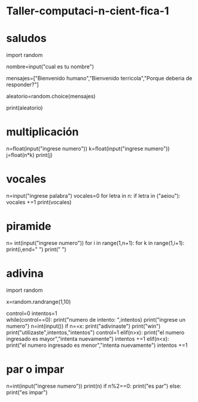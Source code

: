# Taller-computaci-n-cient-fica-1

# saludos
import random

nombre=input("cual es tu nombre")

mensajes=["Bienvenido humano","Bienvenido terricola","Porque deberia de responder?"]

aleatorio=random.choice(mensajes)

print(aleatorio)

# multiplicación 
n=float(input("ingrese numero"))
k=float(input("ingrese numero"))
j=float(n*k)
print(j)

# vocales
n=input("ingrese palabra")
vocales=0
for letra in n:
	if letra in ("aeiou"):
		vocales +=1
print(vocales)

# piramide
n= int(input("ingrese numero"))
for i in range(1,n+1):
	for k in range(1,i+1):
		print(i,end=" ")
	print(" ")

 # adivina
 import random

x=random.randrange(1,10)

control=0
intentos=1	
while(control==0):
	print("numero de intento: ",intentos)
	print("ingrese un numero")
	n=int(input())
	if n==x:
		print("adivinaste")
		print("win")
		print("utilizaste",intentos,"intentos")
		control=1
	elif(n>x):
		print("el numero ingresado es mayor","intenta nuevamente")
		intentos +=1
	elif(n<x):	
		print("el numero ingresado es menor","intenta nuevamente")
		intentos +=1
  
# par o impar 
n=int(input("ingrese numero"))
print(n)
if n%2==0:
	print("es par") 
else:
		print("es impar")
